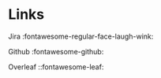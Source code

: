 # Links

Jira :fontawesome-regular-face-laugh-wink:

Github :fontawesome-github:

Overleaf ::fontawesome-leaf:


